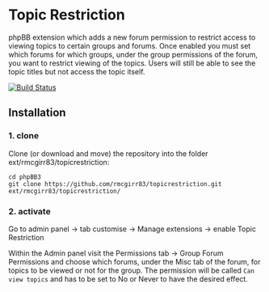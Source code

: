 Topic Restriction
=========================

phpBB extension which adds a new forum permission to restrict access to viewing topics to certain groups and forums.  Once enabled you must set which forums for which groups, under the group permissions of the forum, you want to restrict viewing of the topics.  Users will still be able to see the topic titles but not access the topic itself.


[![Build Status](https://travis-ci.org/rmcgirr83/topicrestriction.svg?branch=master)](https://travis-ci.org/rmcgirr83/topicrestriction)
## Installation

### 1. clone
Clone (or download and move) the repository into the folder ext/rmcgirr83/topicrestriction:

```
cd phpBB3
git clone https://github.com/rmcgirr83/topicrestriction.git ext/rmcgirr83/topicrestriction/
```

### 2. activate
Go to admin panel -> tab customise -> Manage extensions -> enable Topic Restriction

Within the Admin panel visit the Permissions tab -> Group Forum Permissions and choose which forums, under the Misc tab of the forum, for topics to be viewed or not for the group.  The permission will be called `Can view topics` and has to be set to No or Never to have the desired effect.
